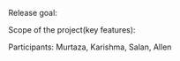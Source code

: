 Release goal: 

Scope of the project(key features): 

Participants: Murtaza, Karishma, Salan, Allen
